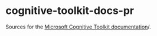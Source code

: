 # cognitive-toolkit-docs-pr

Sources for the [Microsoft Cognitive Toolkit documentation](https://docs.microsoft.com/en-us/cognitive-toolkit)/.
